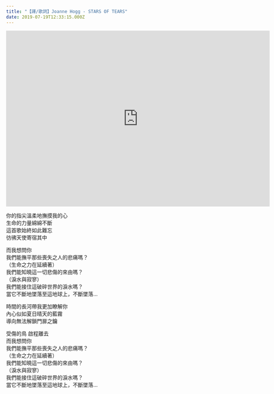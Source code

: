 ```yaml
---
title: "【譯/歌詞】Joanne Hogg - STARS OF TEARS"
date: 2019-07-19T12:33:15.000Z
---
```


<iframe width="720" height="480" src="https://www.youtube.com/embed/eZRvkTpTz3M" frameborder="0" allow="accelerometer; autoplay; clipboard-write; encrypted-media; gyroscope; picture-in-picture" allowfullscreen></iframe>

你的指尖溫柔地撫摸我的心
<br>生命的力量綿綿不斷
<br>這首歌始終如此難忘
<br>彷彿天使寄宿其中

而我想問你
<br>我們能撫平那些喪失之人的悲痛嗎？
<br>（生命之力在延續著）
<br>我們能知曉這一切悲傷的來由嗎？
<br>（淚水與寂寥）
<br>我們能接住這破碎世界的淚水嗎？
<br>當它不斷地墜落至這地球上，不斷墜落...

時間的長河帶我更加瞭解你
<br>內心似如夏日晴天的藍霧
<br>導向無法解鎖門扉之鑰

受傷的鳥 啟程離去
<br>而我想問你
<br>我們能撫平那些喪失之人的悲痛嗎？
<br>（生命之力在延續著）
<br>我們能知曉這一切悲傷的來由嗎？
<br>（淚水與寂寥）
<br>我們能接住這破碎世界的淚水嗎？
<br>當它不斷地墜落至這地球上，不斷墜落...
